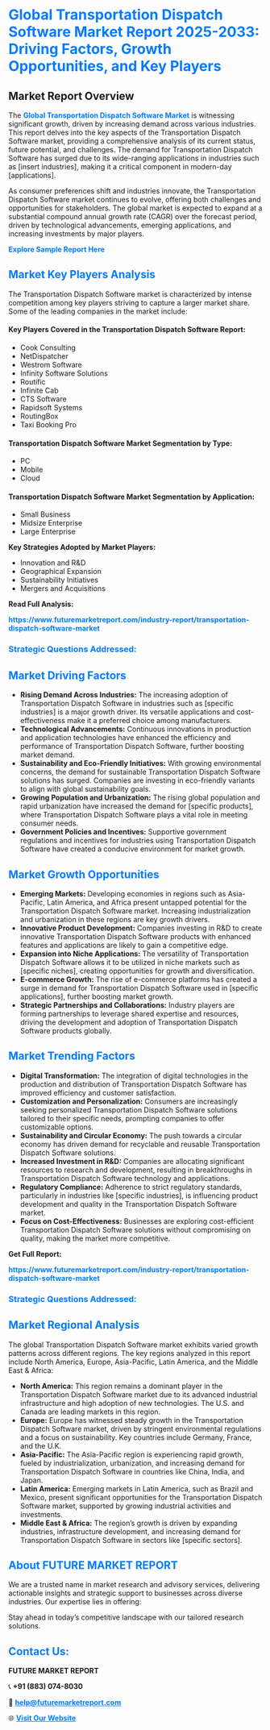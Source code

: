 <h1 style="color: #007BFF;">Global Transportation Dispatch Software Market Report 2025-2033: Driving Factors, Growth Opportunities, and Key Players</h1>

<section id="overview">
<h2>Market Report Overview</h2>
<p>The <a href="https://www.futuremarketreport.com/industry-report/transportation-dispatch-software-market" style="color: #007BFF; text-decoration: none;"><strong>Global Transportation Dispatch Software Market</strong></a> is witnessing significant growth, driven by increasing demand across various industries. This report delves into the key aspects of the Transportation Dispatch Software market, providing a comprehensive analysis of its current status, future potential, and challenges. The demand for Transportation Dispatch Software has surged due to its wide-ranging applications in industries such as [insert industries], making it a critical component in modern-day [applications].</p>
<p>As consumer preferences shift and industries innovate, the Transportation Dispatch Software market continues to evolve, offering both challenges and opportunities for stakeholders. The global market is expected to expand at a substantial compound annual growth rate (CAGR) over the forecast period, driven by technological advancements, emerging applications, and increasing investments by major players.</p>
</section>

<section id="overview">
<p><a href="https://www.futuremarketreport.com/request-sample/reportId=100968" style="color: #007BFF; text-decoration: none;"><strong>Explore Sample Report Here</strong></a></p>
</section>

<section id="key-players">
<h2 style="color: #007BFF;">Market Key Players Analysis</h2>
<p>The Transportation Dispatch Software market is characterized by intense competition among key players striving to capture a larger market share. Some of the leading companies in the market include:</p>
<h4>Key Players Covered in the Transportation Dispatch Software Report:</h4>
<ul><li>Cook Consulting</li><li>NetDispatcher</li><li>Westrom Software</li><li>Infinity Software Solutions</li><li>Routific</li><li>Infinite Cab</li><li>CTS Software</li><li>Rapidsoft Systems</li><li>RoutingBox</li><li>Taxi Booking Pro</li></ul>
<h4>Transportation Dispatch Software Market Segmentation by Type:</h4>
<ul><li>PC</li><li>Mobile</li><li>Cloud</li></ul>

<h4>Transportation Dispatch Software Market Segmentation by Application:</h4>
<ul><li>Small Business</li><li>Midsize Enterprise</li><li>Large Enterprise</li></ul>
<p><strong>Key Strategies Adopted by Market Players:</strong></p>
<ul>
<li>Innovation and R&D</li>
<li>Geographical Expansion</li>
<li>Sustainability Initiatives</li>
<li>Mergers and Acquisitions</li>
</ul>
</section>

<section>
<p><strong>Read Full Analysis: </strong></p><a href="https://www.futuremarketreport.com/industry-report/transportation-dispatch-software-market" style="color: #007BFF; text-decoration: none;"><strong>https://www.futuremarketreport.com/industry-report/transportation-dispatch-software-market</strong></a>
<h3 style="color: #007BFF;">Strategic Questions Addressed:</h3>
</section>

<section id="driving-factors">
<h2 style="color: #007BFF;">Market Driving Factors</h2>
<ul>
<li><strong>Rising Demand Across Industries:</strong> The increasing adoption of Transportation Dispatch Software in industries such as [specific industries] is a major growth driver. Its versatile applications and cost-effectiveness make it a preferred choice among manufacturers.</li>
<li><strong>Technological Advancements:</strong> Continuous innovations in production and application technologies have enhanced the efficiency and performance of Transportation Dispatch Software, further boosting market demand.</li>
<li><strong>Sustainability and Eco-Friendly Initiatives:</strong> With growing environmental concerns, the demand for sustainable Transportation Dispatch Software solutions has surged. Companies are investing in eco-friendly variants to align with global sustainability goals.</li>
<li><strong>Growing Population and Urbanization:</strong> The rising global population and rapid urbanization have increased the demand for [specific products], where Transportation Dispatch Software plays a vital role in meeting consumer needs.</li>
<li><strong>Government Policies and Incentives:</strong> Supportive government regulations and incentives for industries using Transportation Dispatch Software have created a conducive environment for market growth.</li>
</ul>
</section>

<section id="growth-opportunities">
<h2 style="color: #007BFF;">Market Growth Opportunities</h2>
<ul>
<li><strong>Emerging Markets:</strong> Developing economies in regions such as Asia-Pacific, Latin America, and Africa present untapped potential for the Transportation Dispatch Software market. Increasing industrialization and urbanization in these regions are key growth drivers.</li>
<li><strong>Innovative Product Development:</strong> Companies investing in R&D to create innovative Transportation Dispatch Software products with enhanced features and applications are likely to gain a competitive edge.</li>
<li><strong>Expansion into Niche Applications:</strong> The versatility of Transportation Dispatch Software allows it to be utilized in niche markets such as [specific niches], creating opportunities for growth and diversification.</li>
<li><strong>E-commerce Growth:</strong> The rise of e-commerce platforms has created a surge in demand for Transportation Dispatch Software used in [specific applications], further boosting market growth.</li>
<li><strong>Strategic Partnerships and Collaborations:</strong> Industry players are forming partnerships to leverage shared expertise and resources, driving the development and adoption of Transportation Dispatch Software products globally.</li>
</ul>
</section>

<section id="trending-factors">
<h2 style="color: #007BFF;">Market Trending Factors</h2>
<ul>
<li><strong>Digital Transformation:</strong> The integration of digital technologies in the production and distribution of Transportation Dispatch Software has improved efficiency and customer satisfaction.</li>
<li><strong>Customization and Personalization:</strong> Consumers are increasingly seeking personalized Transportation Dispatch Software solutions tailored to their specific needs, prompting companies to offer customizable options.</li>
<li><strong>Sustainability and Circular Economy:</strong> The push towards a circular economy has driven demand for recyclable and reusable Transportation Dispatch Software solutions.</li>
<li><strong>Increased Investment in R&D:</strong> Companies are allocating significant resources to research and development, resulting in breakthroughs in Transportation Dispatch Software technology and applications.</li>
<li><strong>Regulatory Compliance:</strong> Adherence to strict regulatory standards, particularly in industries like [specific industries], is influencing product development and quality in the Transportation Dispatch Software market.</li>
<li><strong>Focus on Cost-Effectiveness:</strong> Businesses are exploring cost-efficient Transportation Dispatch Software solutions without compromising on quality, making the market more competitive.</li>
</ul>
</section>

<section>
<p><strong>Get Full Report: </strong></p><a href="https://www.futuremarketreport.com/industry-report/transportation-dispatch-software-market" style="color: #007BFF; text-decoration: none;"><strong>https://www.futuremarketreport.com/industry-report/transportation-dispatch-software-market</strong></a>
<h3 style="color: #007BFF;">Strategic Questions Addressed:</h3>
</section>


<section id="regional-analysis">
<h2 style="color: #007BFF;">Market Regional Analysis</h2>
<p>The global Transportation Dispatch Software market exhibits varied growth patterns across different regions. The key regions analyzed in this report include North America, Europe, Asia-Pacific, Latin America, and the Middle East & Africa:</p>
<ul>
<li><strong>North America:</strong> This region remains a dominant player in the Transportation Dispatch Software market due to its advanced industrial infrastructure and high adoption of new technologies. The U.S. and Canada are leading markets in this region.</li>
<li><strong>Europe:</strong> Europe has witnessed steady growth in the Transportation Dispatch Software market, driven by stringent environmental regulations and a focus on sustainability. Key countries include Germany, France, and the U.K.</li>
<li><strong>Asia-Pacific:</strong> The Asia-Pacific region is experiencing rapid growth, fueled by industrialization, urbanization, and increasing demand for Transportation Dispatch Software in countries like China, India, and Japan.</li>
<li><strong>Latin America:</strong> Emerging markets in Latin America, such as Brazil and Mexico, present significant opportunities for the Transportation Dispatch Software market, supported by growing industrial activities and investments.</li>
<li><strong>Middle East & Africa:</strong> The region’s growth is driven by expanding industries, infrastructure development, and increasing demand for Transportation Dispatch Software in sectors like [specific sectors].</li>
</ul>
</section>

<footer>
<h2 style="color: #007BFF;">About FUTURE MARKET REPORT</h2>
<p>We are a trusted name in market research and advisory services, delivering actionable insights and strategic support to businesses across diverse industries. Our expertise lies in offering:</p>

<p>Stay ahead in today’s competitive landscape with our tailored research solutions.</p>

<h2 style="color: #007BFF;">Contact Us:</h2>
<p><strong>FUTURE MARKET REPORT</strong></p>
<p>📞 <strong>+91 (883) 074-8030</strong></p>
<p>📧 <strong><a href="mailto:help@futuremarketreport.com" style="color: #007BFF;">help@futuremarketreport.com</a></strong></p>
<p>🌐 <strong><a href="https://www.futuremarketreport.com/" style="color: #007BFF;">Visit Our Website</a></strong></p>
</footer>